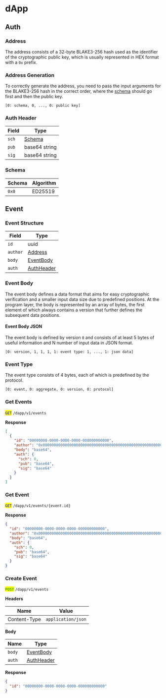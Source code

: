 # dApp

## Auth

### Address

The address consists of a 32-byte BLAKE3-256 hash used as the identifier of the cryptographic public key, which is usually represented in HEX format with a `0x` prefix.

### Address Generation

To correctly generate the address, you need to pass the input arguments for the BLAKE3-256 hash in the correct order, where the [schema](dapp.md#schema) should go first and then the public key.

```
[0: schema, 0, ..., 0: public key]
```

### Auth Header

| Field | Type                     |
| ----- | ------------------------ |
| `sch` | [Schema](dapp.md#schema) |
| `pub` | base64 string            |
| `sig` | base64 string            |

### Schema

| Schema | Algorithm |
| ------ | --------- |
| `0x0`  | ED25519   |

## Event

### Event Structure

| Field    | Type                              |
| -------- | --------------------------------- |
| `id`     | uuid                              |
| `author` | [Address](dapp.md#address)        |
| `body`   | [EventBody](dapp.md#event-body)   |
| `auth`   | [AuthHeader](dapp.md#auth-header) |

### Event Body

The event body defines a data format that aims for easy cryptographic verification and a smaller input data size due to predefined positions. At the program layer, the body is represented by an array of bytes, the first element of which always contains a version that further defines the subsequent data positions.

#### Event Body JSON

The event body is defined by version `0` and consists of at least 5 bytes of useful information and N number of input data in JSON format.

```
[0: version, 1, 1, 1, 1: event type: 1, ..., 1: json data]
```

### Event Type

The event type consists of 4 bytes, each of which is predefined by the protocol.

```
[0: event, 0: aggregate, 0: version, 0: protocol]
```

### Get Events

<mark style="color:blue;">`GET`</mark> `/dapp/v1/events`

**Response**

```json
[
  {
    "id": "00000000-0000-0000-0000-000000000000",
    "author": "0x0000000000000000000000000000000000000000000000000000000000000000",
    "body": "base64",
    "auth": {
      "sch": 0,
      "pub": "base64",
      "sig": "base64"
    }
  }
]
```

### Get Event

<mark style="color:blue;">`GET`</mark> `/dapp/v1/events/{event.id}`

**Response**

```json
{
  "id": "00000000-0000-0000-0000-000000000000",
  "author": "0x0000000000000000000000000000000000000000000000000000000000000000",
  "body": "base64",
  "auth": {
    "sch": 0,
    "pub": "base64",
    "sig": "base64"
  }
}
```

### Create Event

<mark style="color:green;">`POST`</mark> `/dapp/v1/events`

**Headers**

| Name         | Value              |
| ------------ | ------------------ |
| Content-Type | `application/json` |

**Body**

| Name   | Type                              |
| ------ | --------------------------------- |
| `body` | [EventBody](dapp.md#event-body)   |
| `auth` | [AuthHeader](dapp.md#auth-header) |

**Response**

```json
{
  "id": "00000000-0000-0000-0000-000000000000"
}
```
